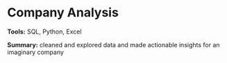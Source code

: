 # Company Analysis
**Tools:** SQL, Python, Excel

**Summary:** cleaned and explored data and made actionable insights for an imaginary company
